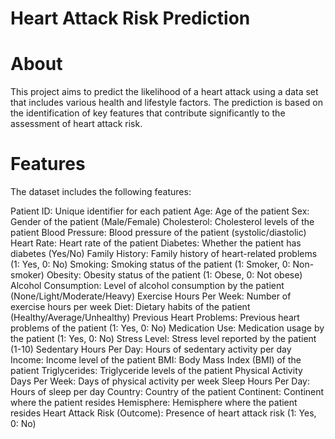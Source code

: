 # Heart Attack Risk Prediction

# About
This project aims to predict the likelihood of a heart attack using a data set that includes various health and lifestyle factors. The prediction is based on the identification of key features that contribute significantly to the assessment of heart attack risk.

# Features
The dataset includes the following features:

Patient ID: Unique identifier for each patient
Age: Age of the patient
Sex: Gender of the patient (Male/Female)
Cholesterol: Cholesterol levels of the patient
Blood Pressure: Blood pressure of the patient (systolic/diastolic)
Heart Rate: Heart rate of the patient
Diabetes: Whether the patient has diabetes (Yes/No)
Family History: Family history of heart-related problems (1: Yes, 0: No)
Smoking: Smoking status of the patient (1: Smoker, 0: Non-smoker)
Obesity: Obesity status of the patient (1: Obese, 0: Not obese)
Alcohol Consumption: Level of alcohol consumption by the patient (None/Light/Moderate/Heavy)
Exercise Hours Per Week: Number of exercise hours per week
Diet: Dietary habits of the patient (Healthy/Average/Unhealthy)
Previous Heart Problems: Previous heart problems of the patient (1: Yes, 0: No)
Medication Use: Medication usage by the patient (1: Yes, 0: No)
Stress Level: Stress level reported by the patient (1-10)
Sedentary Hours Per Day: Hours of sedentary activity per day
Income: Income level of the patient
BMI: Body Mass Index (BMI) of the patient
Triglycerides: Triglyceride levels of the patient
Physical Activity Days Per Week: Days of physical activity per week
Sleep Hours Per Day: Hours of sleep per day
Country: Country of the patient
Continent: Continent where the patient resides
Hemisphere: Hemisphere where the patient resides
Heart Attack Risk (Outcome): Presence of heart attack risk (1: Yes, 0: No)